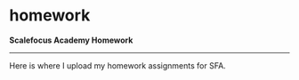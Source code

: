 # homework

**Scalefocus Academy Homework**

---

Here is where I upload my homework assignments for SFA.
